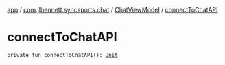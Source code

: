[app](../../index.md) / [com.jlbennett.syncsports.chat](../index.md) / [ChatViewModel](index.md) / [connectToChatAPI](./connect-to-chat-a-p-i.md)

# connectToChatAPI

`private fun connectToChatAPI(): `[`Unit`](https://kotlinlang.org/api/latest/jvm/stdlib/kotlin/-unit/index.html)